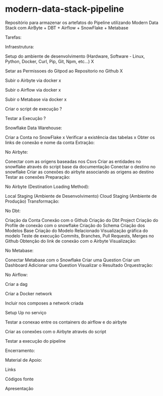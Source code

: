 # modern-data-stack-pipeline

Repositório para armazenar os artefatos do Pipeline utilizando Modern Data Stack com AirByte + DBT + Airflow + SnowFlake + Metabase

Tarefas:

Infraestrutura:

Setup do ambiente de desenvolvimento (Hardware, Software - Linux, Python, Docker, Curl, Pip, Git, Npm, etc...) X

Setar as Permissoes do Gitpod ao Repositorio no Github X

Subir o Airbyte via docker x 

Subir o Airflow via docker x

Subir o Metabase via docker x

Criar o script de execução ?

Testar a Execução ?

Snowflake Data Warehouse:

Criar a Conta no SnowFlake x
Verificar a existência das tabelas x 
Obter os links de conexão e nome da conta 
Extração:

No Airbyte:

Conectar com as origens baseadas nos Csvs 
Criar as entidades no snowflake através do script base da documentação 
Conectar o destino no snowflake 
Criar as conexões do airbyte associando as origens ao destino 
Testar as conexões 
Preparação:

No Airbyte (Destination Loading Method):

Local Staging (Ambiente de Desenvolvimento) 
Cloud Staging (Ambiente de Produção) 
Transformação:

No Dbt:

Criação da Conta 
Conexão com o Github 
Criação do Dbt Project 
Criação do Profile de conexão com o snowflake 
Criação do Schema 
Criação dos Modelos Base 
Criação do Modelo Relacionado 
Visualização gráfica do modelo 
Teste de execução 
Commits, Branches, Pull Requests, Merges no Github 
Obtenção do link de conexão com o Airbyte 
Visualização:

No Metabase:

Conectar Metabase com o Snowflake
Criar uma Question
Criar um Dashboard
Adicionar uma Question
Visualizar o Resultado
Orquestração:

No Airflow:

Criar a dag

Criar a Docker network

Incluir nos composes a network criada

Setup Up no serviço

Testar a conexao entre os containers do airflow e do airbyte

Criar as conexões com o Airbyte através do script

Testar a execução do pipeline

Encerramento:

Material de Apoio:

Links

Códigos fonte

Apresentação